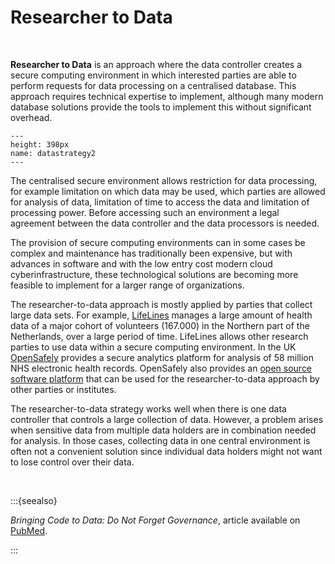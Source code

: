 # Researcher to Data

</br>

**Researcher to Data** is an approach where the data controller creates a secure computing environment in which interested parties are able to perform requests for data processing on a centralised database. This approach requires technical expertise to implement, although many modern database solutions provide the tools to implement this without significant overhead.

```{figure} ./_static/img/datastrategy2.png
---
height: 398px
name: datastrategy2
---
```

The centralised secure environment allows restriction for data processing, for example limitation on which data may be used, which parties are allowed for analysis of data, limitation of time to access the data and limitation of processing power. Before accessing such an environment a legal agreement between the data controller and the data processors is needed. 

The provision of secure computing environments can in some cases be complex and maintenance has traditionally been expensive, but with advances in software and with the low entry cost modern cloud cyberinfrastructure, these technological solutions are becoming more feasible to implement for a larger range of organizations. 

The researcher-to-data approach is mostly applied by parties that collect large data sets. For example, [LifeLines](https://www.lifelines.nl/) manages a large amount of health data of a major cohort of volunteers (167.000) in the Northern part of the Netherlands, over a large period of time. LifeLines allows other research parties to use data within a secure computing environment. In the UK [OpenSafely](https://www.opensafely.org/) provides a secure analytics platform for analysis of 58 million NHS electronic health records. OpenSafely also provides an [open source software platform](https://github.com/opensafely-core) that can be used for the researcher-to-data approach by other parties or institutes.

The researcher-to-data strategy works well when there is one data controller that controls a large collection of data. However, a problem arises when sensitive data from multiple data holders are in combination needed for analysis. In those cases, collecting data in one central environment is often not a convenient solution since individual data holders might not want to lose control over their data.

 </br>

:::{seealso}

*Bringing Code to Data: Do Not Forget Governance*, article available on [PubMed](https://pubmed.ncbi.nlm.nih.gov/32540846/).

:::
